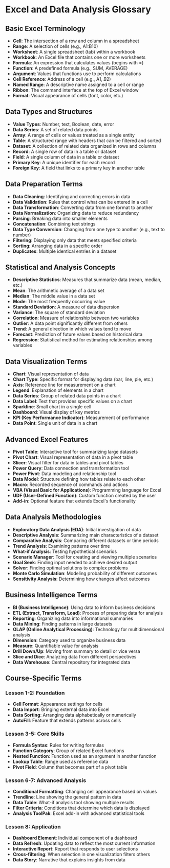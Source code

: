 # Excel and Data Analysis Glossary

## Basic Excel Terminology

- **Cell**: The intersection of a row and column in a spreadsheet
- **Range**: A selection of cells (e.g., A1:B10)
- **Worksheet**: A single spreadsheet (tab) within a workbook
- **Workbook**: An Excel file that contains one or more worksheets
- **Formula**: An expression that calculates values (begins with =)
- **Function**: A predefined formula (e.g., SUM, AVERAGE)
- **Argument**: Values that functions use to perform calculations
- **Cell Reference**: Address of a cell (e.g., A1, $B$2)
- **Named Range**: A descriptive name assigned to a cell or range
- **Ribbon**: The command interface at the top of Excel window
- **Format**: Visual appearance of cells (font, color, etc.)

## Data Types and Structures

- **Value Types**: Number, text, Boolean, date, error
- **Data Series**: A set of related data points
- **Array**: A range of cells or values treated as a single entity
- **Table**: A structured range with headers that can be filtered and sorted
- **Dataset**: A collection of related data organized in rows and columns
- **Record**: A single row of data in a table or dataset
- **Field**: A single column of data in a table or dataset
- **Primary Key**: A unique identifier for each record
- **Foreign Key**: A field that links to a primary key in another table

## Data Preparation Terms

- **Data Cleaning**: Identifying and correcting errors in data
- **Data Validation**: Rules that control what can be entered in a cell
- **Data Transformation**: Converting data from one format to another
- **Data Normalization**: Organizing data to reduce redundancy
- **Parsing**: Breaking data into smaller elements
- **Concatenation**: Combining text strings
- **Data Type Conversion**: Changing from one type to another (e.g., text to number)
- **Filtering**: Displaying only data that meets specified criteria
- **Sorting**: Arranging data in a specific order
- **Duplicates**: Multiple identical entries in a dataset

## Statistical and Analysis Concepts

- **Descriptive Statistics**: Measures that summarize data (mean, median, etc.)
- **Mean**: The arithmetic average of a data set
- **Median**: The middle value in a data set
- **Mode**: The most frequently occurring value
- **Standard Deviation**: A measure of data dispersion
- **Variance**: The square of standard deviation
- **Correlation**: Measure of relationship between two variables
- **Outlier**: A data point significantly different from others
- **Trend**: A general direction in which values tend to move
- **Forecast**: Prediction of future values based on historical data
- **Regression**: Statistical method for estimating relationships among variables

## Data Visualization Terms

- **Chart**: Visual representation of data
- **Chart Type**: Specific format for displaying data (bar, line, pie, etc.)
- **Axis**: Reference line for measurement on a chart
- **Legend**: Explanation of elements in a chart
- **Data Series**: Group of related data points in a chart
- **Data Label**: Text that provides specific values on a chart
- **Sparkline**: Small chart in a single cell
- **Dashboard**: Visual display of key metrics
- **KPI (Key Performance Indicator)**: Measurement of performance
- **Data Point**: Single unit of data in a chart

## Advanced Excel Features

- **Pivot Table**: Interactive tool for summarizing large datasets
- **Pivot Chart**: Visual representation of data in a pivot table
- **Slicer**: Visual filter for data in tables and pivot tables
- **Power Query**: Data connection and transformation tool
- **Power Pivot**: Data modeling and relationship tool
- **Data Model**: Structure defining how tables relate to each other
- **Macro**: Recorded sequence of commands and actions
- **VBA (Visual Basic for Applications)**: Programming language for Excel
- **UDF (User-Defined Function)**: Custom function created by the user
- **Add-in**: Optional feature that extends Excel's functionality

## Data Analysis Methodologies

- **Exploratory Data Analysis (EDA)**: Initial investigation of data
- **Descriptive Analysis**: Summarizing main characteristics of a dataset
- **Comparative Analysis**: Comparing different datasets or time periods
- **Trend Analysis**: Examining patterns over time
- **What-if Analysis**: Testing hypothetical scenarios
- **Scenario Manager**: Tool for creating and viewing multiple scenarios
- **Goal Seek**: Finding input needed to achieve desired output
- **Solver**: Finding optimal solutions to complex problems
- **Monte Carlo Simulation**: Modeling probability of different outcomes
- **Sensitivity Analysis**: Determining how changes affect outcomes

## Business Intelligence Terms

- **BI (Business Intelligence)**: Using data to inform business decisions
- **ETL (Extract, Transform, Load)**: Process of preparing data for analysis
- **Reporting**: Organizing data into informational summaries
- **Data Mining**: Finding patterns in large datasets
- **OLAP (Online Analytical Processing)**: Technology for multidimensional analysis
- **Dimension**: Category used to organize business data
- **Measure**: Quantifiable value for analysis
- **Drill Down/Up**: Moving from summary to detail or vice versa
- **Slice and Dice**: Analyzing data from different perspectives
- **Data Warehouse**: Central repository for integrated data

## Course-Specific Terms

### Lesson 1-2: Foundation
- **Cell Format**: Appearance settings for cells
- **Data Import**: Bringing external data into Excel
- **Data Sorting**: Arranging data alphabetically or numerically
- **AutoFill**: Feature that extends patterns across cells

### Lesson 3-5: Core Skills
- **Formula Syntax**: Rules for writing formulas
- **Function Category**: Group of related Excel functions
- **Nested Function**: Function used as an argument in another function
- **Lookup Table**: Range used as reference data
- **Pivot Field**: Column that becomes part of a pivot table

### Lesson 6-7: Advanced Analysis
- **Conditional Formatting**: Changing cell appearance based on values
- **Trendline**: Line showing the general pattern in data
- **Data Table**: What-if analysis tool showing multiple results
- **Filter Criteria**: Conditions that determine which data is displayed
- **Analysis ToolPak**: Excel add-in with advanced statistical tools

### Lesson 8: Application
- **Dashboard Element**: Individual component of a dashboard
- **Data Refresh**: Updating data to reflect the most current information
- **Interactive Report**: Report that responds to user selections
- **Cross-filtering**: When selection in one visualization filters others
- **Data Story**: Narrative that explains insights from data